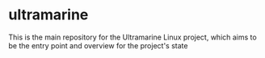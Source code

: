 # ultramarine
This is the main repository for the Ultramarine Linux project, which aims to be the entry point and overview for the project's state
